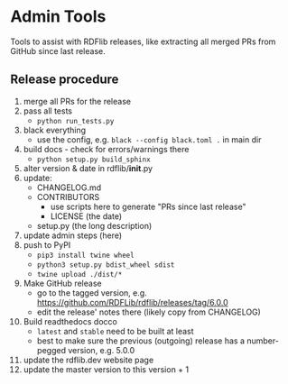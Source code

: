 # Admin Tools

Tools to assist with RDFlib releases, like extracting all merged PRs from GitHub since last release.


## Release procedure

1. merge all PRs for the release
2. pass all tests
    * `python run_tests.py`
3. black everything 
    * use the config, e.g. `black --config black.toml .` in main dir
4. build docs - check for errors/warnings there
    * `python setup.py build_sphinx`
5. alter version & date in rdflib/__init__.py
6. update:
    * CHANGELOG.md
    * CONTRIBUTORS
        * use scripts here to generate "PRs since last release"
        * LICENSE (the date)
    * setup.py (the long description)
7. update admin steps (here)
8. push to PyPI
    * `pip3 install twine wheel`
    * `python3 setup.py bdist_wheel sdist`
    * `twine upload ./dist/*`
9. Make GitHub release
    * go to the tagged version, e.g. https://github.com/RDFLib/rdflib/releases/tag/6.0.0
    * edit the release' notes there (likely copy from CHANGELOG)
10. Build readthedocs docco
    * `latest` and `stable` need to be built at least
    * best to make sure the previous (outgoing) release has a number-pegged version, e.g. 5.0.0
11. update the rdflib.dev website page
12. update the master version to this version + 1
